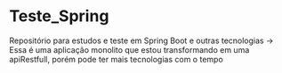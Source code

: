 # Teste_Spring
Repositório para estudos e teste em Spring Boot e outras tecnologias
-> Essa é uma aplicação monolito que estou transformando em uma apiRestfull, porém pode ter mais tecnologias com o tempo
